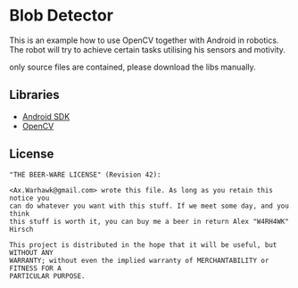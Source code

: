 # Blob Detector
This is an example how to use OpenCV together with Android in robotics. The
robot will try to achieve certain tasks utilising his sensors and motivity.

only source files are contained, please download the libs manually.

## Libraries
- [Android SDK](http://developer.android.com/sdk/index.html)
- [OpenCV](http://opencv.org/platforms/android.html)

## License
    "THE BEER-WARE LICENSE" (Revision 42):

    <Ax.Warhawk@gmail.com> wrote this file. As long as you retain this notice you
    can do whatever you want with this stuff. If we meet some day, and you think
    this stuff is worth it, you can buy me a beer in return Alex "W4RH4WK" Hirsch

    This project is distributed in the hope that it will be useful, but WITHOUT ANY
    WARRANTY; without even the implied warranty of MERCHANTABILITY or FITNESS FOR A
    PARTICULAR PURPOSE.
